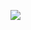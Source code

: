 <a target="_blank" id="deploy-to-azure"  href="https://portal.azure.com/#create/Microsoft.Template/uri/https%3A%2F%2Fraw.githubusercontent.com%2FDutchAzureMeetup%2FBigDataIngestion1%2Fmaster%2Fsrc%2FAzureInfrastructure%2Fazuredeploy.json"><img src="http://azuredeploy.net/deploybutton.png"/></a>
